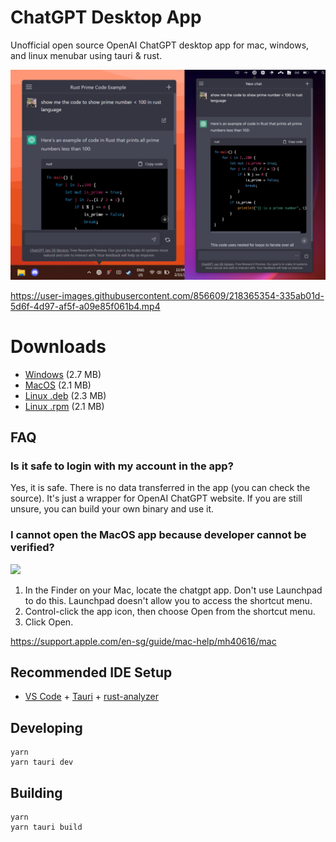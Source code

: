 # ChatGPT Desktop App

Unofficial open source OpenAI ChatGPT desktop app for mac, windows, and linux menubar using tauri & rust.

![sswinmac](ssmerge.png)

https://user-images.githubusercontent.com/856609/218365354-335ab01d-5d6f-4d97-af5f-a09e85f061b4.mp4

# Downloads

- [Windows](https://github.com/sonnylazuardi/chatgpt-desktop/raw/master/releases/chatgpt.msi) (2.7 MB)
- [MacOS](https://github.com/sonnylazuardi/chatgpt-desktop/raw/master/releases/chatgpt.dmg) (2.1 MB)
- [Linux .deb](https://github.com/sonnylazuardi/chatgpt-desktop/raw/master/releases/chatgpt_0.2.0_amd64.deb) (2.3 MB)
- [Linux .rpm](https://github.com/sonnylazuardi/chatgpt-desktop/raw/master/releases/chatgpt-0.2.0-2.x86_64.rpm) (2.1 MB)

## FAQ

### Is it safe to login with my account in the app?

Yes, it is safe. There is no data transferred in the app (you can check the source). It's just a wrapper for OpenAI ChatGPT website. If you are still unsure, you can build your own binary and use it.

### I cannot open the MacOS app because developer cannot be verified?

<img src="https://user-images.githubusercontent.com/856609/206362820-761ae201-8c21-4770-82da-d54ed886366f.png" width="200px" />

1. In the Finder on your Mac, locate the chatgpt app. Don't use Launchpad to do this. Launchpad doesn't allow you to access the shortcut menu.
2. Control-click the app icon, then choose Open from the shortcut menu.
3. Click Open.

https://support.apple.com/en-sg/guide/mac-help/mh40616/mac

## Recommended IDE Setup

- [VS Code](https://code.visualstudio.com/) + [Tauri](https://marketplace.visualstudio.com/items?itemName=tauri-apps.tauri-vscode) + [rust-analyzer](https://marketplace.visualstudio.com/items?itemName=rust-lang.rust-analyzer)

## Developing

```
yarn
yarn tauri dev
```

## Building

```
yarn
yarn tauri build
```
